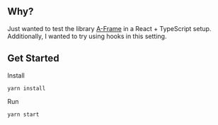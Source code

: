 ## Why?

Just wanted to test the library [A-Frame](https://aframe.io) in a React + TypeScript setup. Additionally, I wanted to try using hooks in this setting.

## Get Started

Install

```
yarn install
```

Run

```
yarn start
```
